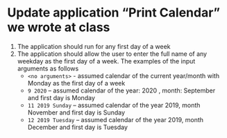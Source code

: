 # Update application “Print Calendar” we wrote at class

1. The application should run for any first day of a week
1. The application should allow the user to enter the full name of any weekday as the first day of a week. The examples of the input arguments as follows
   - `<no arguments>` - assumed calendar of the current year/month with Monday as the first day of a week
   - `9 2020` – assumed calendar of the year: 2020 , month: September and first day is Monday
   - `11 2019 Sunday` – assumed calendar of the year 2019, month November and first day is Sunday
   - `12 2019 Tuesday` – assumed calendar of the year 2019, month December and first day is Tuesday
